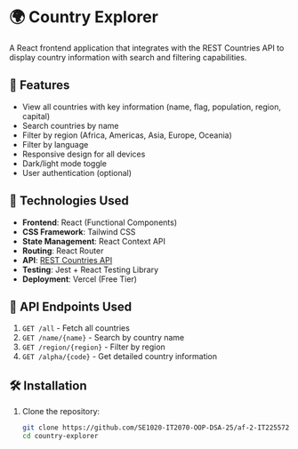 # 🌍 Country Explorer

A React frontend application that integrates with the REST Countries API to display country information with search and filtering capabilities.

## 🚀 Features

- View all countries with key information (name, flag, population, region, capital)
- Search countries by name
- Filter by region (Africa, Americas, Asia, Europe, Oceania)
- Filter by language
- Responsive design for all devices
- Dark/light mode toggle
- User authentication (optional)

## 🔧 Technologies Used

- **Frontend**: React (Functional Components)
- **CSS Framework**: Tailwind CSS
- **State Management**: React Context API
- **Routing**: React Router
- **API**: [REST Countries API](https://restcountries.com)
- **Testing**: Jest + React Testing Library
- **Deployment**: Vercel (Free Tier)

## 📌 API Endpoints Used

1. `GET /all` - Fetch all countries
2. `GET /name/{name}` - Search by country name
3. `GET /region/{region}` - Filter by region
4. `GET /alpha/{code}` - Get detailed country information

## 🛠 Installation

1. Clone the repository:
   ```bash
   git clone https://github.com/SE1020-IT2070-OOP-DSA-25/af-2-IT22557292.git
   cd country-explorer